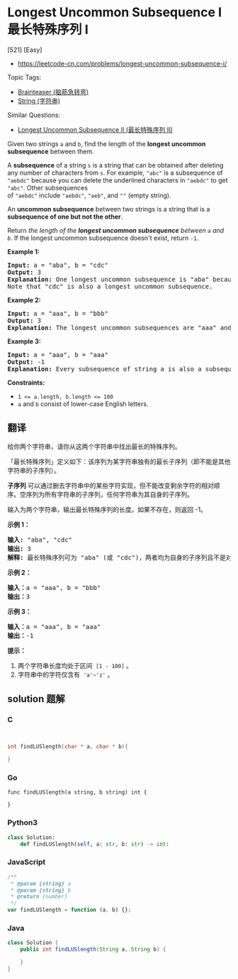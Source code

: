 # Longest Uncommon Subsequence I 最长特殊序列 Ⅰ

[521] [Easy]

- https://leetcode-cn.com/problems/longest-uncommon-subsequence-i/

Topic Tags:

- [Brainteaser (脑筋急转弯)](https://leetcode-cn.com/tag/brainteaser/)
- [String (字符串)](https://leetcode-cn.com/tag/string/)

Similar Questions:

- [Longest Uncommon Subsequence II (最长特殊序列 II)](https://leetcode-cn.com/problems/longest-uncommon-subsequence-ii/)

Given two strings `a` and `b`, find the length of the **longest uncommon subsequence** between them.

A **subsequence** of a string `s` is a string that can be obtained after deleting any number of characters from `s`. For example, `"abc"` is a subsequence of `"aebdc"` because you can delete the underlined characters in `"aebdc"` to get `"abc"`. Other subsequences of `"aebdc"` include `"aebdc"`, `"aeb"`, and `""` (empty string).

An **uncommon subsequence** between two strings is a string that is a **subsequence of one but not the other**.

Return _the length of the **longest uncommon subsequence** between `a` and `b`_. If the longest uncommon subsequence doesn't exist, return `-1`.

**Example 1:**

<pre><strong>Input:</strong> a = "aba", b = "cdc"
<strong>Output:</strong> 3
<strong>Explanation:</strong> One longest uncommon subsequence is "aba" because "aba" is a subsequence of "aba" but not "cdc".
Note that "cdc" is also a longest uncommon subsequence.
</pre>

**Example 2:**

<pre><strong>Input:</strong> a = "aaa", b = "bbb"
<strong>Output:</strong> 3
<strong>Explanation:</strong>&nbsp;The longest uncommon subsequences are "aaa" and "bbb".
</pre>

**Example 3:**

<pre><strong>Input:</strong> a = "aaa", b = "aaa"
<strong>Output:</strong> -1
<strong>Explanation:</strong>&nbsp;Every subsequence of string a is also a subsequence of string b. Similarly, every subsequence of string b is also a subsequence of string a.
</pre>

**Constraints:**

- `1 <= a.length, b.length <= 100`
- `a` and `b` consist of lower-case English letters.

## 翻译

给你两个字符串，请你从这两个字符串中找出最长的特殊序列。

「最长特殊序列」定义如下：该序列为某字符串独有的最长子序列（即不能是其他字符串的子序列）。

**子序列** 可以通过删去字符串中的某些字符实现，但不能改变剩余字符的相对顺序。空序列为所有字符串的子序列，任何字符串为其自身的子序列。

输入为两个字符串，输出最长特殊序列的长度。如果不存在，则返回 -1。

**示例 1：**

<pre><strong>输入:</strong> "aba", "cdc"
<strong>输出:</strong> 3
<strong>解释:</strong> 最长特殊序列可为 "aba" (或 "cdc")，两者均为自身的子序列且不是对方的子序列。</pre>

**示例 2：**

<pre><strong>输入：</strong>a = "aaa", b = "bbb"
<strong>输出：</strong>3
</pre>

**示例 3：**

<pre><strong>输入：</strong>a = "aaa", b = "aaa"
<strong>输出：</strong>-1
</pre>

**提示：**

1.  两个字符串长度均处于区间  `[1 - 100]` 。
2.  字符串中的字符仅含有  `'a'~'z'` 。

## solution 题解

### C

```c


int findLUSlength(char * a, char * b){

}
```

### Go

```golang
func findLUSlength(a string, b string) int {

}
```

### Python3

```python
class Solution:
    def findLUSlength(self, a: str, b: str) -> int:
```

### JavaScript

```javascript
/**
 * @param {string} a
 * @param {string} b
 * @return {number}
 */
var findLUSlength = function (a, b) {};
```

### Java

```java
class Solution {
    public int findLUSlength(String a, String b) {

    }
}
```
